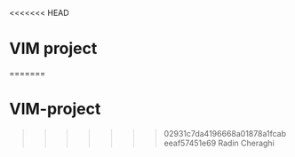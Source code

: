 <<<<<<< HEAD
# VIM project
=======
# VIM-project
>>>>>>> 02931c7da4196668a01878a1fcabeeaf57451e69
Radin Cheraghi
